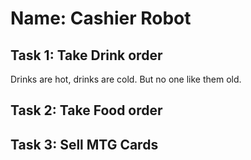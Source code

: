 
# Name: Cashier Robot

## Task 1: Take Drink order
Drinks are hot, drinks are cold.
But no one like them old.
## Task 2: Take Food order

## Task 3: Sell MTG Cards
